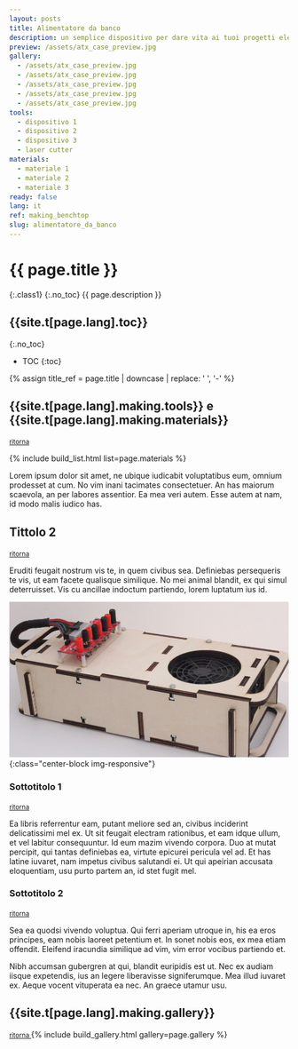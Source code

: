 ```yaml
---
layout: posts
title: Alimentatore da banco
description: un semplice dispositivo per dare vita ai tuoi progetti elettronici.
preview: /assets/atx_case_preview.jpg
gallery:
  - /assets/atx_case_preview.jpg
  - /assets/atx_case_preview.jpg
  - /assets/atx_case_preview.jpg
  - /assets/atx_case_preview.jpg
  - /assets/atx_case_preview.jpg
tools:
  - dispositivo 1
  - dispositivo 2
  - dispositivo 3
  - laser cutter
materials:
  - materiale 1
  - materiale 2
  - materiale 3
ready: false
lang: it
ref: making_benchtop
slug: alimentatore_da_banco
---
```

# {{ page.title }}
{:.class1}
{:.no_toc}
{{ page.description }}

## {{site.t[page.lang].toc}}
{:.no_toc}
* TOC
{:toc}

{% assign title_ref = page.title | downcase | replace: ' ', '-' %}

## {{site.t[page.lang].making.tools}} e {{site.t[page.lang].making.materials}}
<small style="color: #777;" style="margin-top: 0;"> <a href="#{{title_ref}}"> ritorna </a> </small>

{% include build_list.html list=page.materials %}

Lorem ipsum dolor sit amet, ne ubique iudicabit voluptatibus eum, omnium prodesset at cum. No vim inani tacimates consectetuer. An has maiorum scaevola, an per labores assentior. Ea mea veri autem. Esse autem at nam, id modo malis iudico has.

## Tittolo 2
<small style="color: #777;" style="margin-top: 0;"> <a href="#{{title_ref}}"> ritorna </a> </small>

Eruditi feugait nostrum vis te, in quem civibus sea. Definiebas persequeris te vis, ut eam facete qualisque similique. No mei animal blandit, ex qui simul deterruisset. Vis cu ancillae indoctum partiendo, lorem luptatum ius id.

![alt text](/assets/atx_case_preview.jpg "Logo Title Text 1"){:class="center-block img-responsive"}

### Sottotitolo 1
<small style="color: #777;" style="margin-top: 0;"> <a href="#{{title_ref}}"> ritorna </a> </small>

Ea libris referrentur eam, putant meliore sed an, civibus inciderint delicatissimi mel ex. Ut sit feugait electram rationibus, et eam idque ullum, et vel labitur consequuntur. Id eum mazim vivendo corpora. Duo at mutat percipit, qui tantas definiebas ea, virtute epicurei pericula vel ad. Et has latine iuvaret, nam impetus civibus salutandi ei. Ut qui apeirian accusata eloquentiam, usu purto partem an, id stet fugit mel.

### Sottotitolo 2
<small style="color: #777;" style="margin-top: 0;"> <a href="#{{title_ref}}"> ritorna </a> </small>

Sea ea quodsi vivendo voluptua. Qui ferri aperiam utroque in, his ea eros principes, eam nobis laoreet petentium et. In sonet nobis eos, ex mea etiam offendit. Eleifend iracundia similique ad vim, vim error vocibus partiendo et.

Nibh accumsan gubergren at qui, blandit euripidis est ut. Nec ex audiam iisque expetendis, ius an legere liberavisse signiferumque. Mea illud iuvaret ex. Aeque vocent vituperata ea nec. An graece utamur usu.

## {{site.t[page.lang].making.gallery}}
<small style="color: #777;" style="margin-top: 0;"> <a href="#{{title_ref}}"> ritorna </a> </small>
{% include build_gallery.html gallery=page.gallery %}
